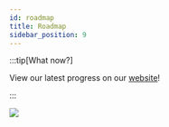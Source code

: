 ```yaml
---
id: roadmap
title: Roadmap
sidebar_position: 9
---
```


:::tip[What now?]

View our latest progress on our [website](https://niftyleague.com/roadmap)!

:::

![](/img/roadmap/nifty_roadmap.webp)
